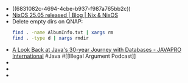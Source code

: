 - ((6831082c-4694-4cbe-b937-f987a765bb2c))
- [NixOS 25.05 released | Blog | Nix & NixOS](https://nixos.org/blog/announcements/2025/nixos-2505/)
- Delete empty dirs on QNAP:
  ```bash
  find . -name AlbumInfo.txt | xargs rm
  find . -type d | xargs rmdir
  ```
- [A Look Back at Java's 30-year Journey with Databases - JAVAPRO International](https://javapro.io/2025/05/21/a-look-back-at-javas-30-year-journey-with-databases/) #Java #[[Illegal Argument Podcast]]
-
-
-